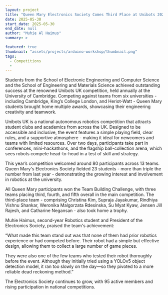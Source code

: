 ```yaml
---
layout: project
title: "Queen Mary Electronics Society Comes Third Place at Unibots 2025"
date: 2025-05-30
start_date: 2025-05-30
end_date: null
author: "Muhie Al Haimus"
summary: >

featured: true
thumbnail: "assets/projects/arduino-workshop/thumbnail.png"
tags:
  - Competitions
  - 
---
```


Students from the School of Electronic Engineering and Computer Science and the School of Engineering and Materials Science achieved outstanding success at the renowned Unibots UK competition, held annually at the University of Cambridge. Competing against teams from six universities - including Cambridge, King’s College London, and Heriot-Watt - Queen Mary students brought home multiple awards, showcasing their engineering creativity and teamwork.

Unibots UK is a national autonomous robotics competition that attracts student clubs and academics from across the UK. Designed to be accessible and inclusive, the event features a simple playing field, clear rules, and a supportive atmosphere - making it ideal for newcomers and teams with limited resources. Over two days, participants take part in conferences, mini-hackathons, and the flagship ball-collection arena, which sees robots compete head-to-head in a test of skill and strategy.

This year’s competition welcomed around 80 participants across 13 teams. Queen Mary's Electronics Society fielded 23 students - more than triple the number from last year - demonstrating the growing interest and involvement in robotics at the university.

All Queen Mary participants won the Team Building Challenge, with three teams placing third, fourth, and fifth overall in the main competition. The third-place team - comprising Christina Kim, Supraja Jayakumar, Rindhiya Vishnu Shankar, Weronika Malgorzata Rdesinska, Su Myat Kyaw, Jensen Jill Rajesh, and Catharine Negansan - also took home a trophy.

Muhie Haimus, second-year Robotics student and President of the Electronics Society, praised the team's achievement:

“What made this team stand out was that none of them had prior robotics experience or had competed before. Their robot had a simple but effective design, allowing them to collect a large number of game pieces.

They were also one of the few teams who tested their robot thoroughly before the event. Although they initially tried using a YOLOv5 object detection model, it ran too slowly on the day—so they pivoted to a more reliable dead reckoning method.”

The Electronics Society continues to grow, with 95 active members and rising participation in national competitions.